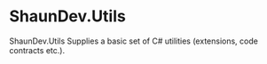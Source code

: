 # ShaunDev.Utils

ShaunDev.Utils Supplies a basic set of C# utilities (extensions, code contracts etc.).
